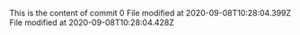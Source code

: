 This is the content of commit 0
File modified at 2020-09-08T10:28:04.399Z
File modified at 2020-09-08T10:28:04.428Z